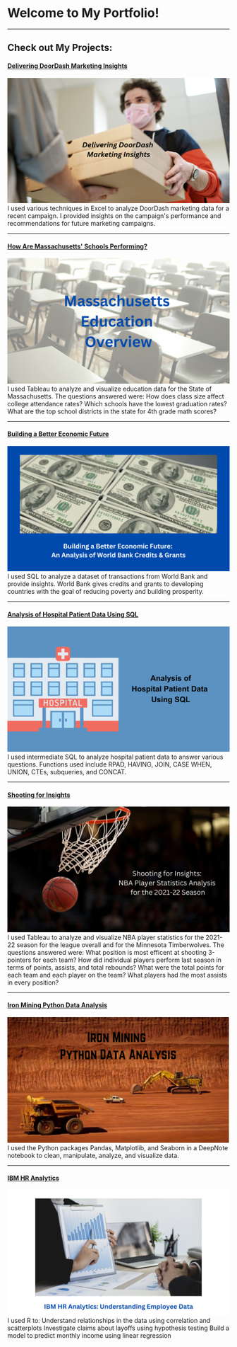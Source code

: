 # Welcome to My Portfolio!

---

## Check out My Projects:

#### [Delivering DoorDash Marketing Insights](https://www.linkedin.com/pulse/delivering-doordash-marketing-insights-ehlert-mackie-mba-msba/)
[<img src="images/DoorDash with Text.png?raw=true"/>](https://www.linkedin.com/pulse/delivering-doordash-marketing-insights-ehlert-mackie-mba-msba/)
I used various techniques in Excel to analyze DoorDash marketing data for a recent campaign. I provided insights on the campaign's performance and recommendations for future marketing campaigns.

---
#### [How Are Massachusetts' Schools Performing?](https://www.linkedin.com/pulse/how-massachusetts-schools-performing-christy-ehlert-mackie-mba-msba/)
[<img src="images/Massachusetts Education Overview.png?raw=true"/>](https://www.linkedin.com/pulse/how-massachusetts-schools-performing-christy-ehlert-mackie-mba-msba/)
I used Tableau to analyze and visualize education data for the State of Massachusetts. The questions answered were:
How does class size affect college attendance rates?
Which schools have the lowest graduation rates?
What are the top school districts in the state for 4th grade math scores?

---
#### [Building a Better Economic Future](https://www.linkedin.com/pulse/building-better-economic-future-analysis-world-bank-christy/)
[<img src="images/Building a Better Economic Future An Analysis of World Bank Credits & Grants.png?raw=true"/>](https://www.linkedin.com/pulse/building-better-economic-future-analysis-world-bank-christy/)
I used SQL to analyze a dataset of transactions from World Bank and provide insights. World Bank gives credits and grants to developing countries with the goal of reducing poverty and building prosperity.

---
#### [Analysis of Hospital Patient Data Using SQL](https://www.linkedin.com/pulse/analysis-hospital-patient-data-using-sql-ehlert-mackie-mba-msba/)
[<img src="images/Analysis of Hospital Patient Data.png?raw=true"/>](https://www.linkedin.com/pulse/analysis-hospital-patient-data-using-sql-ehlert-mackie-mba-msba/)
I used intermediate SQL to analyze hospital patient data to answer various questions. Functions used include RPAD, HAVING, JOIN, CASE WHEN, UNION, CTEs, subqueries, and CONCAT.

---
#### [Shooting for Insights](https://www.linkedin.com/pulse/shooting-insights-nba-player-statistics-analysis-christy/)
[<img src="images/Shooting for Insights NBA Player Statistics Analysis for the 2021-22 Season.png?raw=true"/>](https://www.linkedin.com/pulse/shooting-insights-nba-player-statistics-analysis-christy/)
I used Tableau to analyze and visualize NBA player statistics for the 2021-22 season for the league overall and for the Minnesota Timberwolves. The questions answered were:
What position is most efficent at shooting 3-pointers for each team?
How did individual players perform last season in terms of points, assists, and total rebounds?
What were the total points for each team and each player on the team?
What players had the most assists in every position?

---
#### [Iron Mining Python Data Analysis](https://www.linkedin.com/pulse/iron-mining-python-data-analysis-christy-ehlert-mackie-mba-msba/)
[<img src="images/Iron Mining Python Data Analysis.png?raw=true"/>](https://www.linkedin.com/pulse/iron-mining-python-data-analysis-christy-ehlert-mackie-mba-msba/)
I used the Python packages Pandas, Matplotlib, and Seaborn in a DeepNote notebook to clean, manipulate, analyze, and visualize data.

---
#### [IBM HR Analytics](https://www.linkedin.com/pulse/ibm-hr-analytics-understanding-employee-data-christy/)
[<img src="images/IBM HR Analytics Understanding Employee Data.png?raw=true"/>](https://www.linkedin.com/pulse/ibm-hr-analytics-understanding-employee-data-christy/)
I used R to:
Understand relationships in the data using correlation and scatterplots
Investigate claims about layoffs using hypothesis testing
Build a model to predict monthly income using linear regression
